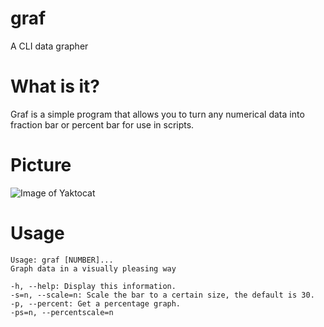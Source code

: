 # graf

A CLI data grapher

# What is it?

Graf is a simple program that allows you to turn any numerical data into fraction bar or percent bar for use in scripts.

# Picture

![Image of Yaktocat](https://octodex.github.com/images/yaktocat.png)

# Usage

```
Usage: graf [NUMBER]...
Graph data in a visually pleasing way

-h, --help: Display this information.
-s=n, --scale=n: Scale the bar to a certain size, the default is 30.
-p, --percent: Get a percentage graph.
-ps=n, --percentscale=n
```
